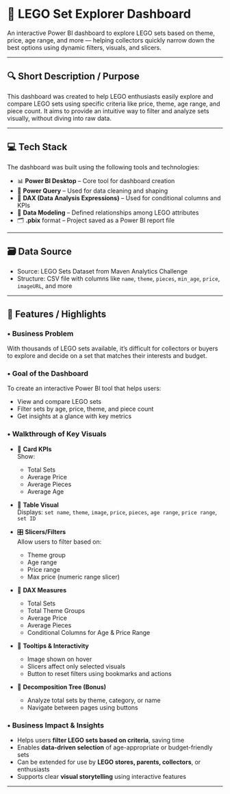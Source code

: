 # 🧱 LEGO Set Explorer Dashboard

An interactive Power BI dashboard to explore LEGO sets based on theme, price, age range, and more — helping collectors quickly narrow down the best options using dynamic filters, visuals, and slicers.

---

## 🔍 Short Description / Purpose

This dashboard was created to help LEGO enthusiasts easily explore and compare LEGO sets using specific criteria like price, theme, age range, and piece count. It aims to provide an intuitive way to filter and analyze sets visually, without diving into raw data.

---

## 💻 Tech Stack

The dashboard was built using the following tools and technologies:

- 📊 **Power BI Desktop** – Core tool for dashboard creation  
- 🧹 **Power Query** – Used for data cleaning and shaping  
- 🧠 **DAX (Data Analysis Expressions)** – Used for conditional columns and KPIs  
- 🔗 **Data Modeling** – Defined relationships among LEGO attributes  
- 🗂️ **.pbix** format – Project saved as a Power BI report file

---

## 🗃️ Data Source

- Source: LEGO Sets Dataset from Maven Analytics Challenge  
- Structure: CSV file with columns like `name`, `theme`, `pieces`, `min_age`, `price`, `imageURL`, and more

---

## 🎯 Features / Highlights

### • Business Problem

With thousands of LEGO sets available, it’s difficult for collectors or buyers to explore and decide on a set that matches their interests and budget.

### • Goal of the Dashboard

To create an interactive Power BI tool that helps users:

- View and compare LEGO sets
- Filter sets by age, price, theme, and piece count
- Get insights at a glance with key metrics

### • Walkthrough of Key Visuals

- 🔢 **Card KPIs**  
  Show:  
  - Total Sets  
  - Average Price  
  - Average Pieces  
  - Average Age  

- 🧩 **Table Visual**  
  Displays: `set name`, `theme`, `image`, `price`, `pieces`, `age range`, `price range`, `set ID`

- 🎛️ **Slicers/Filters**  
  Allow users to filter based on:  
  - Theme group  
  - Age range  
  - Price range  
  - Max price (numeric range slicer)

- 🧠 **DAX Measures**  
  - Total Sets  
  - Total Theme Groups  
  - Average Price  
  - Average Pieces  
  - Conditional Columns for Age & Price Range

- 📌 **Tooltips & Interactivity**  
  - Image shown on hover  
  - Slicers affect only selected visuals  
  - Button to reset filters using bookmarks and actions

- 🌳 **Decomposition Tree (Bonus)**  
  - Analyze total sets by theme, category, or name  
  - Navigate between pages using buttons

### • Business Impact & Insights

- Helps users **filter LEGO sets based on criteria**, saving time  
- Enables **data-driven selection** of age-appropriate or budget-friendly sets  
- Can be extended for use by **LEGO stores, parents, collectors**, or enthusiasts  
- Supports clear **visual storytelling** using interactive features

---

